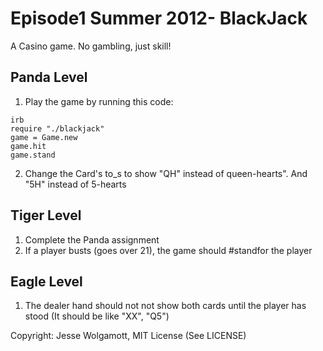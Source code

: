 Episode1 Summer 2012- BlackJack
=====================

A Casino game. No gambling, just skill!

Panda Level
-----------

1. Play the game by running this code:

```
irb
require "./blackjack"
game = Game.new
game.hit
game.stand
```

2. Change the Card's to_s to show "QH" instead of queen-hearts". And "5H" instead of 5-hearts


Tiger Level
-----------

1. Complete the Panda assignment
2. If a player busts (goes over 21), the game should #standfor the player


Eagle Level
------------

1. The dealer hand should not not show both cards until the player has stood (It should be like "XX", "Q5")

Copyright: Jesse Wolgamott, MIT License (See LICENSE)
